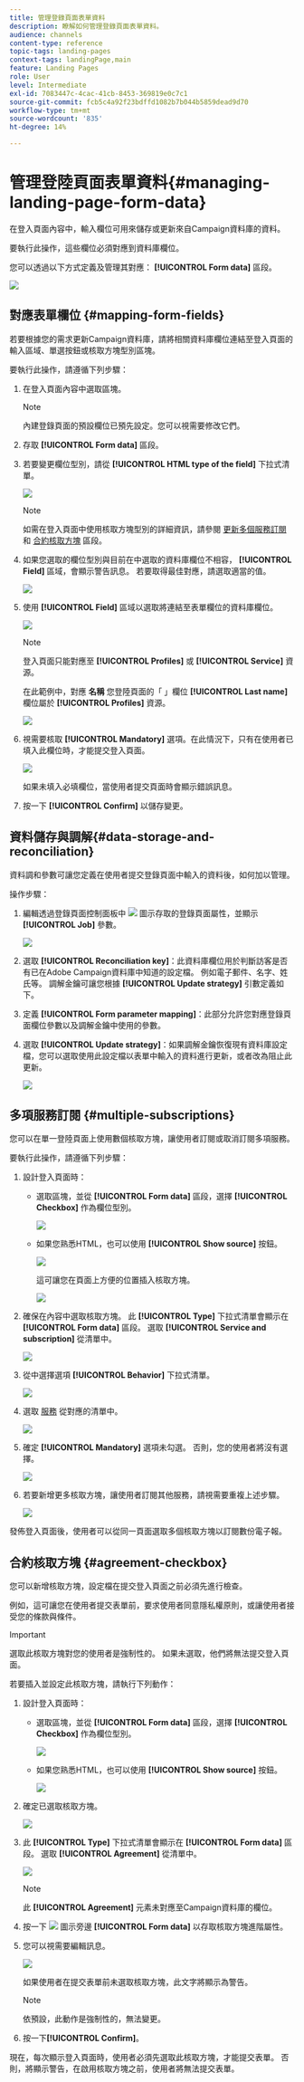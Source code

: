 ```yaml
---
title: 管理登錄頁面表單資料
description: 瞭解如何管理登錄頁面表單資料。
audience: channels
content-type: reference
topic-tags: landing-pages
context-tags: landingPage,main
feature: Landing Pages
role: User
level: Intermediate
exl-id: 7083447c-4cac-41cb-8453-369819e0c7c1
source-git-commit: fcb5c4a92f23bdffd1082b7b044b5859dead9d70
workflow-type: tm+mt
source-wordcount: '835'
ht-degree: 14%

---
```


# 管理登陸頁面表單資料{#managing-landing-page-form-data}

在登入頁面內容中，輸入欄位可用來儲存或更新來自Campaign資料庫的資料。

要執行此操作，這些欄位必須對應到資料庫欄位。

您可以透過以下方式定義及管理其對應： **[!UICONTROL Form data]** 區段。

![](assets/lp_form-data.png)

## 對應表單欄位 {#mapping-form-fields}

若要根據您的需求更新Campaign資料庫，請將相關資料庫欄位連結至登入頁面的輸入區域、單選按鈕或核取方塊型別區塊。

要執行此操作，請遵循下列步驟：

1. 在登入頁面內容中選取區塊。

   >[!NOTE]
   >
   >內建登錄頁面的預設欄位已預先設定。您可以視需要修改它們。

1. 存取 **[!UICONTROL Form data]** 區段。

1. 若要變更欄位型別，請從 **[!UICONTROL HTML type of the field]** 下拉式清單。

   ![](assets/lp_html-field-type.png)

   >[!NOTE]
   >
   >如需在登入頁面中使用核取方塊型別的詳細資訊，請參閱 [更新多個服務訂閱](#multiple-subscriptions) 和 [合約核取方塊](#agreement-checkbox) 區段。

1. 如果您選取的欄位型別與目前在中選取的資料庫欄位不相容， **[!UICONTROL Field]** 區域，會顯示警告訊息。 若要取得最佳對應，請選取適當的值。

   ![](assets/lp_field-type-warning.png)

1. 使用 **[!UICONTROL Field]** 區域以選取將連結至表單欄位的資料庫欄位。

   ![](assets/lp_select-database-field.png)

   >[!NOTE]
   >
   >登入頁面只能對應至 **[!UICONTROL Profiles]** 或 **[!UICONTROL Service]** 資源。

   在此範例中，對應 **名稱** 您登陸頁面的「 」欄位 **[!UICONTROL Last name]** 欄位屬於 **[!UICONTROL Profiles]** 資源。

   ![](assets/lp_database-field-example.png)

1. 視需要核取 **[!UICONTROL Mandatory]** 選項。在此情況下，只有在使用者已填入此欄位時，才能提交登入頁面。

   ![](assets/lp_mandatory-option.png)

   如果未填入必填欄位，當使用者提交頁面時會顯示錯誤訊息。

1. 按一下 **[!UICONTROL Confirm]** 以儲存變更。

<!--If you choose a mandatory **[!UICONTROL Checkbox]**, make sure that it is of **[!UICONTROL Field]** type.-->

## 資料儲存與調解{#data-storage-and-reconciliation}

資料調和參數可讓您定義在使用者提交登錄頁面中輸入的資料後，如何加以管理。

操作步驟：

1. 編輯透過登錄頁面控制面板中 ![](assets/edit_darkgrey-24px.png) 圖示存取的登錄頁面屬性，並顯示 **[!UICONTROL Job]** 參數。

   ![](assets/lp_parameters_job.png)

1. 選取 **[!UICONTROL Reconciliation key]**：此資料庫欄位用於判斷訪客是否有已在Adobe Campaign資料庫中知道的設定檔。 例如電子郵件、名字、姓氏等。 調解金鑰可讓您根據 **[!UICONTROL Update strategy]** 引數定義如下。

1. 定義 **[!UICONTROL Form parameter mapping]**：此部分允許您對應登錄頁面欄位參數以及調解金鑰中使用的參數。

1. 選取 **[!UICONTROL Update strategy]**：如果調解金鑰恢復現有資料庫設定檔，您可以選取使用此設定檔以表單中輸入的資料進行更新，或者改為阻止此更新。

   ![](assets/lp_parameters_update-strategy.png)

## 多項服務訂閱 {#multiple-subscriptions}

您可以在單一登陸頁面上使用數個核取方塊，讓使用者訂閱或取消訂閱多項服務。

要執行此操作，請遵循下列步驟：

1. 設計登入頁面時：

   * 選取區塊，並從 **[!UICONTROL Form data]** 區段，選擇 **[!UICONTROL Checkbox]** 作為欄位型別。

     ![](assets/lp_field-type-checkbox.png)

   * 如果您熟悉HTML，也可以使用 **[!UICONTROL Show source]** 按鈕。

     ![](assets/lp_show_source.png)

     這可讓您在頁面上方便的位置插入核取方塊。

     ![](assets/lp_manual-checkbox.png)

1. 確保在內容中選取核取方塊。 此 **[!UICONTROL Type]** 下拉式清單會顯示在 **[!UICONTROL Form data]** 區段。 選取 **[!UICONTROL Service and subscription]** 從清單中。

   ![](assets/lp_service-and-subscription.png)

1. 從中選擇選項 **[!UICONTROL Behavior]** 下拉式清單。

   ![](assets/lp_checkbox-behavior.png)

1. 選取 [服務](../../audiences/using/creating-a-service.md) 從對應的清單中。

   ![](assets/lp_checkbox-service.png)

1. 確定 **[!UICONTROL Mandatory]** 選項未勾選。 否則，您的使用者將沒有選擇。

   ![](assets/lp_uncheck-mandatory.png)

1. 若要新增更多核取方塊，讓使用者訂閱其他服務，請視需要重複上述步驟。

   ![](assets/lp_multiple-checkboxes.png)

發佈登入頁面後，使用者可以從同一頁面選取多個核取方塊以訂閱數份電子報。

## 合約核取方塊 {#agreement-checkbox}

您可以新增核取方塊，設定檔在提交登入頁面之前必須先進行檢查。

例如，這可讓您在使用者提交表單前，要求使用者同意隱私權原則，或讓使用者接受您的條款與條件。

>[!IMPORTANT]
>
>選取此核取方塊對您的使用者是強制性的。 如果未選取，他們將無法提交登入頁面。

若要插入並設定此核取方塊，請執行下列動作：

1. 設計登入頁面時：

   * 選取區塊，並從 **[!UICONTROL Form data]** 區段，選擇 **[!UICONTROL Checkbox]** 作為欄位型別。

     ![](assets/lp_field-type-checkbox.png)

   * 如果您熟悉HTML，也可以使用 **[!UICONTROL Show source]** 按鈕。

     ![](assets/lp_show_source.png)

     <!--Manually insert a checkbox, such as in the example below:

      <!--Click **[!UICONTROL Hide source]**.-->

1. 確定已選取核取方塊。

   ![](assets/lp_select_checkbox.png)

1. 此 **[!UICONTROL Type]** 下拉式清單會顯示在 **[!UICONTROL Form data]** 區段。 選取 **[!UICONTROL Agreement]** 從清單中。

   ![](assets/lp_form_data_drop-down.png)

   >[!NOTE]
   >
   >此 **[!UICONTROL Agreement]** 元素未對應至Campaign資料庫的欄位。

1. 按一下 ![](assets/lp-properties-icon.png) 圖示旁邊 **[!UICONTROL Form data]** 以存取核取方塊進階屬性。

1. 您可以視需要編輯訊息。

   ![](assets/lp_agreement_message.png)

   如果使用者在提交表單前未選取核取方塊，此文字將顯示為警告。

   >[!NOTE]
   >
   >依預設，此動作是強制性的，無法變更。

1. 按一下&#x200B;**[!UICONTROL Confirm]**。

現在，每次顯示登入頁面時，使用者必須先選取此核取方塊，才能提交表單。 否則，將顯示警告，在啟用核取方塊之前，使用者將無法提交表單。